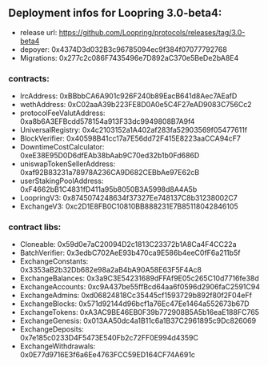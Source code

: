 ## Deployment infos for Loopring 3.0-beta4:
* release url: https://github.com/Loopring/protocols/releases/tag/3.0-beta4    
* depoyer: 0x4374D3d032B3c96785094ec9f384f07077792768  
* Migrations: 0x277c2c086F7435496e7D892aC370e5BeDe2bA8E4  
### contracts:  
* lrcAddress: 0xBBbbCA6A901c926F240b89EacB641d8Aec7AEafD  
* wethAddress: 0xC02aaA39b223FE8D0A0e5C4F27eAD9083C756Cc2  
* protocolFeeValutAddress: 0xa8b6A3EFBcdd578154a913F33dc9949808B7A9f4  
* UniversalRegistry: 0x4c2103152a1A402af283fa52903569f05477611f  
* BlockVerifier: 0x40598B41cc17a7E56dd72F415E8223aaCCA94cF7  
* DowntimeCostCalculator: 0xeE38E95D0D6dfEAb38bAab9C70ed32b1b0Fd686D  
* uniswapTokenSellerAddress: 0xaf92B83231a78978A236CA9D682CEBbAe97E62cB  
* userStakingPoolAddress: 0xF4662bB1C4831fD411a95b8050B3A5998d8A4A5b  
* LoopringV3: 0x8745074248634f37327Ee748137C8b31238002C7  
* ExchangeV3: 0xc2D1E8FB0C10810BB888231E7B85118042846105  

### contract libs:  
* Cloneable: 0x59d0e7aC20094D2c1813C23372b1A8Ca4F4CC22a  
* BatchVerifier: 0x3edbC702AeE93b470ca9E586b4eeC0fF6a211b5f   
* ExchangeConstants: 0x3353aB2b32Db682e98a2aB4bA90A58E63F5F4Ac8  
* ExchangeBalances: 0x3a9C3E54231689dFFAf9E05c265C10d7716fe38d  
* ExchangeAccounts: 0xc9A437be55ffBcd64aa6f0596d2906faC2591C94   
* ExchangeAdmins: 0xd06824818Cc35445cf1593729b892f80f2F04eFf  
* ExchangeBlocks: 0x571d92144d96bcf1a76Ec47Ee1464a552673b67D  
* ExchangeTokens: 0xA3AC9BE46EB0F39b772908B5A5b16eaE188FC765  
* ExchangeGenesis: 0x013AA50dc4a1B11c6a1B37C2961895c9Dc826069  
* ExchangeDeposits: 0x7e185c0233D4F5473E540Fb2c72FF0E994d4359C  
* ExchangeWithdrawals: 0x0E77d9716E3f6a6Ee4763FCC59ED164CF74A691c  


